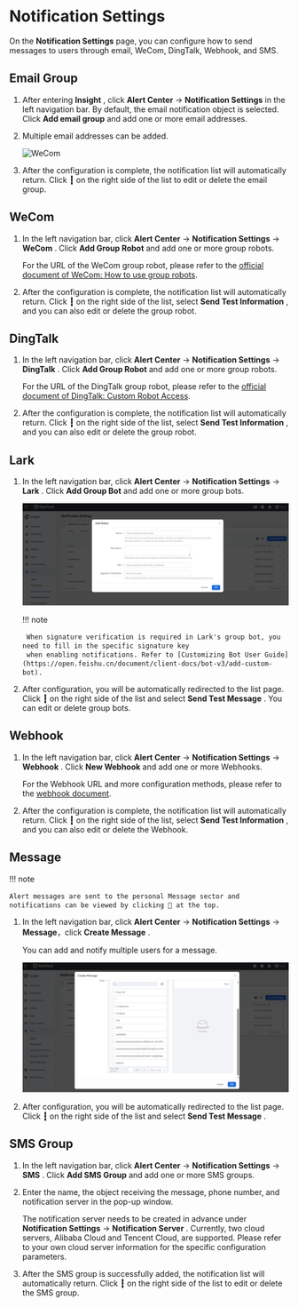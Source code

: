 # Notification Settings

On the __Notification Settings__ page, you can configure how to send messages to users through email, WeCom, DingTalk, Webhook, and SMS.

## Email Group

1. After entering __Insight__ , click __Alert Center__ -> __Notification Settings__ in the left navigation bar. 
   By default, the email notification object is selected. Click __Add email group__ and add one or more email addresses.

2. Multiple email addresses can be added.

    ![WeCom](https://docs.daocloud.io/daocloud-docs-images/docs/en/docs/insight/images/notify02.png)

3. After the configuration is complete, the notification list will automatically return. Click __┇__ on the right side 
   of the list to edit or delete the email group.

## WeCom

1. In the left navigation bar, click __Alert Center__ -> __Notification Settings__ -> __WeCom__ . Click __Add Group Robot__ and add one or more group robots.

    For the URL of the WeCom group robot, please refer to the [official document of WeCom: How to use group robots](https://developers.weixin.qq.com/doc/offiaccount/Getting_Started/Overview.html).

2. After the configuration is complete, the notification list will automatically return. Click __┇__ on the right side 
   of the list, select __Send Test Information__ , and you can also edit or delete the group robot.

## DingTalk

1. In the left navigation bar, click __Alert Center__ -> __Notification Settings__ -> __DingTalk__ . 
   Click __Add Group Robot__ and add one or more group robots.

    For the URL of the DingTalk group robot, please refer to the [official document of DingTalk: Custom Robot Access](https://developers.dingtalk.com/document/robots/custom-robot-access).

2. After the configuration is complete, the notification list will automatically return. Click __┇__ on the right 
   side of the list, select __Send Test Information__ , and you can also edit or delete the group robot.

## Lark

1. In the left navigation bar, click __Alert Center__ -> __Notification Settings__ -> __Lark__ . Click __Add Group Bot__ 
   and add one or more group bots.

    ![Lark](../../image/notify-01.png)

    !!! note

        When signature verification is required in Lark's group bot, you need to fill in the specific signature key 
        when enabling notifications. Refer to [Customizing Bot User Guide](https://open.feishu.cn/document/client-docs/bot-v3/add-custom-bot).

2. After configuration, you will be automatically redirected to the list page. Click __┇__ on the right side of the list 
   and select __Send Test Message__ . You can edit or delete group bots.

## Webhook

1. In the left navigation bar, click __Alert Center__ -> __Notification Settings__ -> __Webhook__ . 
   Click __New Webhook__ and add one or more Webhooks.

    For the Webhook URL and more configuration methods, please refer to the [webhook document](https://github.com/webhooksite/webhook.site).

2. After the configuration is complete, the notification list will automatically return. Click __┇__ on the right side 
   of the list, select __Send Test Information__ , and you can also edit or delete the Webhook.

## Message

!!! note

    Alert messages are sent to the personal Message sector and notifications can be viewed by clicking 🔔 at the top.

1. In the left navigation bar, click __Alert Center__ -> __Notification Settings__ -> __Message__，click __Create Message__ .

    You can add and notify multiple users for a message.

    ![message](../../image/notify-02.png)

2. After configuration, you will be automatically redirected to the list page. Click __┇__ on the right side of 
   the list and select __Send Test Message__ .

## SMS Group

1. In the left navigation bar, click __Alert Center__ -> __Notification Settings__ -> __SMS__ . Click __Add SMS Group__ 
   and add one or more SMS groups.

2. Enter the name, the object receiving the message, phone number, and notification server in the pop-up window.

    The notification server needs to be created in advance under __Notification Settings__ -> __Notification Server__ . 
    Currently, two cloud servers, Alibaba Cloud and Tencent Cloud, are supported. Please refer to your own 
    cloud server information for the specific configuration parameters.

3. After the SMS group is successfully added, the notification list will automatically return. Click __┇__ on the 
   right side of the list to edit or delete the SMS group.
